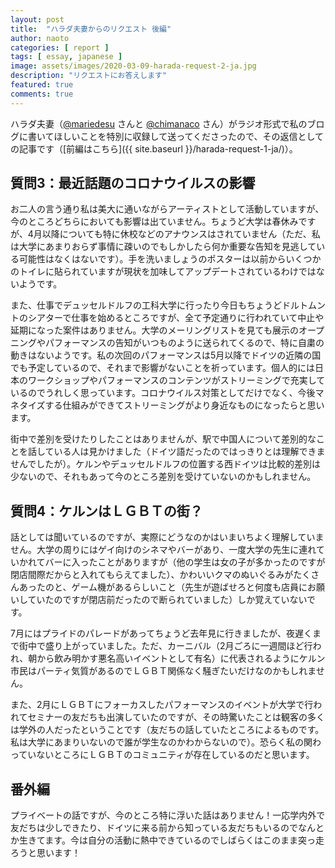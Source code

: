```yaml
---
layout: post
title:  "ハラダ夫妻からのリクエスト 後編"
author: naoto
categories: [ report ]
tags: [ essay, japanese ]
image: assets/images/2020-03-09-harada-request-2-ja.jpg
description: "リクエストにお答えします"
featured: true
comments: true
---
```


ハラダ夫妻（[@mariedesu](https://twitter.com/mariedesu/) さんと [@chimanaco](https://twitter.com/chimanaco) さん）がラジオ形式で私のブログに書いてほしいことを特別に収録して送ってくださったので、その返信としての記事です（[前編はこちら]({{ site.baseurl }}/harada-request-1-ja/)）。


質問3：最近話題のコロナウイルスの影響
--------

お二人の言う通り私は美大に通いながらアーティストとして活動していますが、今のところどちらにおいても影響は出ていません。ちょうど大学は春休みですが、4月以降についても特に休校などのアナウンスはされていません（ただ、私は大学にあまりおらず事情に疎いのでもしかしたら何か重要な告知を見逃している可能性はなくはないです）。手を洗いましょうのポスターは以前からいくつかのトイレに貼られていますが現状を加味してアップデートされているわけではないようです。

また、仕事でデュッセルドルフの工科大学に行ったり今日もちょうどドルトムントのシアターで仕事を始めるところですが、全て予定通りに行われていて中止や延期になった案件はありません。大学のメーリングリストを見ても展示のオープニングやパフォーマンスの告知がいつものように送られてくるので、特に自粛の動きはないようです。私の次回のパフォーマンスは5月以降でドイツの近隣の国でも予定しているので、それまで影響がないことを祈っています。個人的には日本のワークショップやパフォーマンスのコンテンツがストリーミングで充実しているのでうれしく思っています。コロナウイルス対策としてだけでなく、今後マネタイズする仕組みができてストリーミングがより身近なものになったらと思います。

街中で差別を受けたりしたことはありませんが、駅で中国人について差別的なことを話している人は見かけました（ドイツ語だったのではっきりとは理解できませんでしたが）。ケルンやデュッセルドルフの位置する西ドイツは比較的差別は少ないので、それもあって今のところ差別を受けていないのかもしれません。


質問4：ケルンはＬＧＢＴの街？
--------

話としては聞いているのですが、実際にどうなのかはいまいちよく理解していません。大学の周りにはゲイ向けのシネマやバーがあり、一度大学の先生に連れていかれてバーに入ったことがありますが（他の学生は女の子が多かったのですが閉店間際だからと入れてもらえてました）、かわいいクマのぬいぐるみがたくさんあったのと、ゲーム機があるらしいこと（先生が遊ばせろと何度も店員にお願いしていたのですが閉店前だったので断られていました）しか覚えていないです。

7月にはプライドのパレードがあってちょうど去年見に行きましたが、夜遅くまで街中で盛り上がっていました。ただ、カーニバル（2月ごろに一週間ほど行われ、朝から飲み明かす悪名高いイベントとして有名）に代表されるようにケルン市民はパーティ気質があるのでＬＧＢＴ関係なく騒ぎたいだけなのかもしれません。

また、2月にＬＧＢＴにフォーカスしたパフォーマンスのイベントが大学で行われてセミナーの友だちも出演していたのですが、その時驚いたことは観客の多くは学外の人だったということです（友だちの話していたところによるものです。私は大学にあまりいないので誰が学生なのかわからないので）。恐らく私の関わっていないところにＬＧＢＴのコミュニティが存在しているのだと思います。


番外編
--------

プライベートの話ですが、今のところ特に浮いた話はありません！一応学内外で友だちは少しできたり、ドイツに来る前から知っている友だちもいるのでなんとか生きてます。今は自分の活動に熱中できているのでしばらくはこのまま突っ走ろうと思います！
